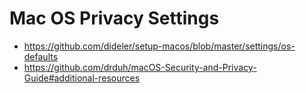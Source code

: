 # Mac OS Privacy Settings

* https://github.com/dideler/setup-macos/blob/master/settings/os-defaults
* https://github.com/drduh/macOS-Security-and-Privacy-Guide#additional-resources

